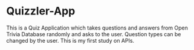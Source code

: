 # Quizzler-App

This is a Quiz Application which takes questions and answers from Open Trivia Database randomly and asks to the user. Question types can be changed by the user.
This is my first study on APIs. 
